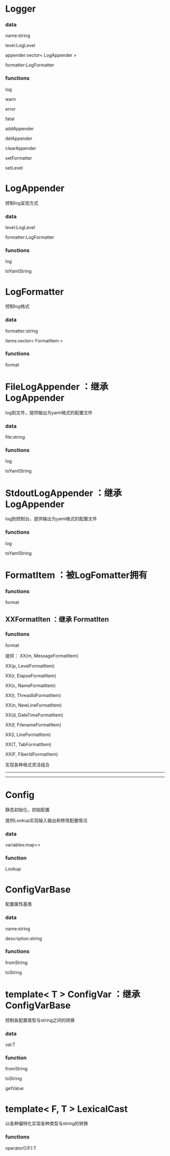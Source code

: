 # Logger

### data

name:string

level:LogLevel

appender:vector< LogAppender >

formatter:LogFormatter

### functions

log

warn

error

fatal

addAppender

delAppender

clearAppender

setFormatter

setLevel

# LogAppender

控制log呈现方式

### data

level:LogLevel

formatter:LogFormatter

### functions

log

toYamlString

# LogFormatter

控制log格式

### data

formatter:string

items:vector< FormatItem >

### functions

format

# FileLogAppender ：继承 LogAppender

log到文件，提供输出为yaml格式的配置文件

### data

file:string

### functions

log

toYamlString

# StdoutLogAppender ：继承 LogAppender

log到控制台，提供输出为yaml格式的配置文件

### functions

log

toYamlString

# FormatItem ：被LogFomatter拥有

### functions

format

## XXFormatIten ：继承 FormatIten

### functions

format

提供：
XX(m, MessageFormatItem)

XX(p, LevelFormatItem)

XX(r, ElapseFormatItem)

XX(c, NameFormatItem)

XX(t, ThreadIdFormatItem)

XX(n, NewLineFormatItem)

XX(d, DateTimeFormatItem)

XX(f, FilenameFormatItem)

XX(l, LineFormatItem)

XX(T, TabFormatItem)

XX(F, FiberIdFormatItem)

实现各种格式灵活组合

---

---

# Config

静态初始化，初始配置

提供Lookup实现输入输出和修改配置情况

### data

variables:map<>

### function

Lookup

# ConfigVarBase

配置属性基类

### data

name:string

description:string

### functions

fromString

toString

# template< T > ConfigVar ：继承 ConfigVarBase

控制各配置类型与string之间的转换

### data

val:T

### function

fromString

toString

getValue

# template< F, T > LexicalCast

以各种偏特化实现各种类型与string的转换

### functions

operator()(F):T



